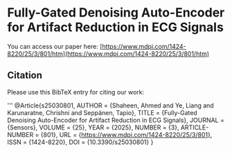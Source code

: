 # Fully-Gated Denoising Auto-Encoder for Artifact Reduction in ECG Signals

You can access our paper here: [https://www.mdpi.com/1424-8220/25/3/801/htm](https://www.mdpi.com/1424-8220/25/3/801/htm)

## Citation
Please use this BibTeX entry for citing our work:

'''
@Article{s25030801,
AUTHOR = {Shaheen, Ahmed and Ye, Liang and Karunaratne, Chrishni and Seppänen, Tapio},
TITLE = {Fully-Gated Denoising Auto-Encoder for Artifact Reduction in ECG Signals},
JOURNAL = {Sensors},
VOLUME = {25},
YEAR = {2025},
NUMBER = {3},
ARTICLE-NUMBER = {801},
URL = {https://www.mdpi.com/1424-8220/25/3/801},
ISSN = {1424-8220},
DOI = {10.3390/s25030801}
}

